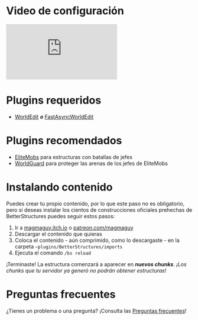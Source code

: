# Video de configuración

<div class="outer-container">
<div class="iframe-container">
  <iframe class="video-iframe" src="https://www.youtube.com/embed/1z47lSxmyq0?si=zCk9OfM9b-FH7nUU" title="Reproductor de video de YouTube" frameborder="0" allow="accelerometer; autoplay; escritura-clipboard; media-encrypted; gyroscope; picture-in-picture; web-share" allowfullscreen></iframe>
</div>
</div>

# Plugins requeridos

- [WorldEdit](https://dev.bukkit.org/projects/worldedit) ***o*** [FastAsyncWorldEdit](https://www.spigotmc.org/resources/fastasyncworldedit.13932/)

# Plugins recomendados

- [EliteMobs](https://www.spigotmc.org/resources/%E2%9A%94elitemobs%E2%9A%94.40090/) para estructuras con batallas de jefes
- [WorldGuard](https://dev.bukkit.org/projects/worldguard) para proteger las arenas de los jefes de EliteMobs

# Instalando contenido

Puedes crear tu propio contenido, por lo que este paso no es obligatorio, pero si deseas instalar los cientos de construcciones oficiales prehechas de BetterStructures puedes seguir estos pasos:

1) Ir a [magmaguy.itch.io](https://magmaguy.itch.io/) o [patreon.com/magmaguy](https://www.patreon.com/magmaguy)
2) Descargar el contenido que quieras
3) Coloca el contenido - aún comprimido, como lo descargaste - en la carpeta `~plugins/BetterStructures/imports`
4) Ejecuta el comando `/bs reload`

¡Terminaste! La estructura comenzará a aparecer en ***nuevos chunks***. *¡Los chunks que tu servidor ya generó no podrán obtener estructuras!*

# Preguntas frecuentes

¿Tienes un problema o una pregunta? ¡Consulta las [Preguntas frecuentes]($language$/betterstructures/faq.md)!